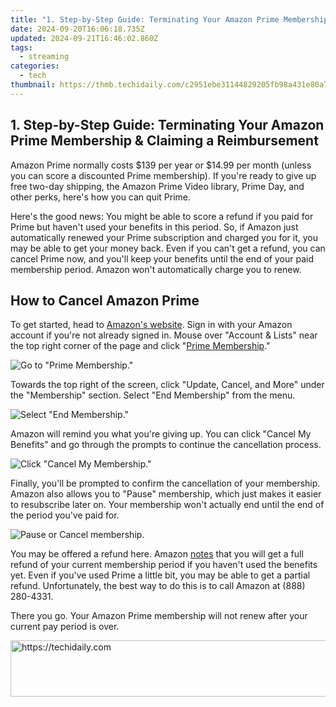 ```yaml
---
title: "1. Step-by-Step Guide: Terminating Your Amazon Prime Membership & Claiming a Reimbursement"
date: 2024-09-20T16:06:18.735Z
updated: 2024-09-21T16:46:02.860Z
tags:
  - streaming
categories:
  - tech
thumbnail: https://thmb.techidaily.com/c2951ebe31144829205fb98a431e80a75ca2ddbe52aaeee27f66a87ef9a85b88.jpg
---
```


## 1. Step-by-Step Guide: Terminating Your Amazon Prime Membership & Claiming a Reimbursement

Amazon Prime normally costs $139 per year or $14.99 per month (unless you can score a discounted Prime membership). If you're ready to give up free two-day shipping, the Amazon Prime Video library, Prime Day, and other perks, here's how you can quit Prime.

 Here's the good news: You might be able to score a refund if you paid for Prime but haven't used your benefits in this period. So, if Amazon just automatically renewed your Prime subscription and charged you for it, you may be able to get your money back. Even if you can't get a refund, you can cancel Prime now, and you'll keep your benefits until the end of your paid membership period. Amazon won't automatically charge you to renew.

##  How to Cancel Amazon Prime

 To get started, head to [Amazon's website](https://www.amazon.com/?tag=hotoge-20&ascsubtag=UUhtgUeUpU213628&asc%5Frefurl=https%3A%2F%2Fwww.howtogeek.com%2F429020%2Fhow-to-cancel-amazon-prime%2F&asc%5Fcampaign=Evergreen). Sign in with your Amazon account if you're not already signed in. Mouse over "Account & Lists" near the top right corner of the page and click "[Prime Membership](https://www.amazon.com/mc?%5Fencoding=UTF8&ref%5F=nav%5Fyouraccount%5Fprime&tag=hotoge-20&ascsubtag=UUhtgUeUpU213628&asc%5Frefurl=https%3A%2F%2Fwww.howtogeek.com%2F429020%2Fhow-to-cancel-amazon-prime%2F&asc%5Fcampaign=Evergreen)."

![Go to "Prime Membership."](https://static1.howtogeekimages.com/wordpress/wp-content/uploads/2019/07/2022-02-03_16-41-13.png) 

 Towards the top right of the screen, click "Update, Cancel, and More" under the "Membership" section. Select "End Membership" from the menu.

![Select "End Membership."](https://static1.howtogeekimages.com/wordpress/wp-content/uploads/2019/07/2022-02-03_16-43-11.png) 

 Amazon will remind you what you're giving up. You can click "Cancel My Benefits" and go through the prompts to continue the cancellation process.

![Click "Cancel My Membership."](https://static1.howtogeekimages.com/wordpress/wp-content/uploads/2019/07/2022-02-03_16-45-45.png) 

 Finally, you'll be prompted to confirm the cancellation of your membership. Amazon also allows you to "Pause" membership, which just makes it easier to resubscribe later on. Your membership won't actually end until the end of the period you've paid for.

![Pause or Cancel membership.](https://static1.howtogeekimages.com/wordpress/wp-content/uploads/2019/07/2022-02-03_16-51-01.png) 

 You may be offered a refund here. Amazon [notes](https://www.amazon.com/gp/help/customer/display.html/ref=hp%5Fgt2%5Fmya%5Fendprime?nodeId=201910380&tag=hotoge-20&ascsubtag=UUhtgUeUpU213628&asc%5Frefurl=https%3A%2F%2Fwww.howtogeek.com%2F429020%2Fhow-to-cancel-amazon-prime%2F&asc%5Fcampaign=Evergreen) that you will get a full refund of your current membership period if you haven't used the benefits yet. Even if you've used Prime a little bit, you may be able to get a partial refund. Unfortunately, the best way to do this is to call Amazon at (888) 280-4331.

 There you go. Your Amazon Prime membership will not renew after your current pay period is over.

<ins class="adsbygoogle"
     style="display:block"
     data-ad-format="autorelaxed"
     data-ad-client="ca-pub-7571918770474297"
     data-ad-slot="1223367746"></ins>

<ins class="adsbygoogle"
     style="display:block"
     data-ad-client="ca-pub-7571918770474297"
     data-ad-slot="8358498916"
     data-ad-format="auto"
     data-full-width-responsive="true"></ins>



<!-- affiliate ads begin -->
<a href="https://aligracehair.sjv.io/c/5597632/2080317/19272" target="_top" id="2080317">
  <img src="//a.impactradius-go.com/display-ad/19272-2080317" border="0" alt="https://techidaily.com" width="728" height="90"/>
</a>
<img height="0" width="0" src="https://aligracehair.sjv.io/i/5597632/2080317/19272" style="position:absolute;visibility:hidden;" border="0" />
<!-- affiliate ads end -->

